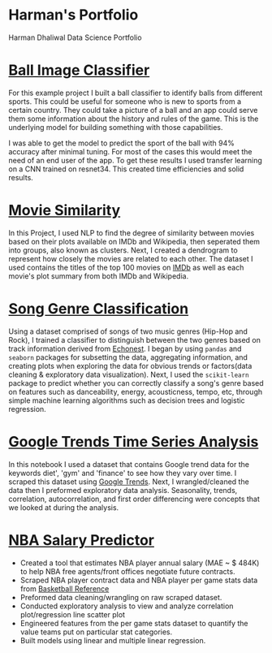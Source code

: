 # Harman's Portfolio
Harman Dhaliwal Data Science Portfolio

# [Ball Image Classifier](https://github.com/harmandhaliwal/Ball-Image-Classifier)
For this example project I built a ball classifier to identify balls from different sports. This could be useful for someone who is new to sports from a certain country. They could take a picture of a ball and an app could serve them some information about the history and rules of the game. This is the underlying model for building something with those capabilities.

I was able to get the model to predict the sport of the ball with 94% accuracy after minimal tuning. For most of the cases this would meet the need of an end user of the app. To get these results I used transfer learning on a CNN trained on resnet34. This created time efficiencies and solid results.

# [Movie Similarity](https://github.com/harmandhaliwal/MovieSimilarity) 
In this Project, I used NLP to find the degree of similarity between movies based on their plots available on IMDb and Wikipedia, then seperated them into groups, also known as clusters. Next, I created a dendrogram to represent how closely the movies are related to each other. The dataset I used contains the titles of the top 100 movies on [IMDb](https://www.imdb.com/) as well as each movie's plot summary from both IMDb and Wikipedia.

# [Song Genre Classification](https://github.com/harmandhaliwal/SongClassification)
Using a dataset comprised of songs of two music genres (Hip-Hop and Rock), I trained a classifier to distinguish between the two genres based on track information derived from [Echonest](http://the.echonest.com). I began by using `pandas` and `seaborn` packages for subsetting the data, aggregating information, and creating plots when exploring the data for obvious trends or factors(data cleaning & exploratory data visualization). Next, I used the `scikit-learn` package to predict whether you can correctly classify a song's genre based on features such as danceability, energy, acousticness, tempo, etc, through simple machine learning algorithms such as decision trees and logistic regression.

# [Google Trends Time Series Analysis](https://github.com/harmandhaliwal/GoogleTrendsTimeSeriesAnalysis)
In this notebook I used a dataset that contains Google trend data for the keywords diet', 'gym' and 'finance' to see how they vary over time. I scraped this dataset using [Google Trends](https://trends.google.com/trends/?geo=US). Next, I wrangled/cleaned the data then I preformed exploratory data analysis. Seasonality, trends, correlation, autocorrelation, and first order differencing were concepts that we looked at during the analysis.

# [NBA Salary Predictor](https://github.com/harmandhaliwal/NBA_Salary_Predictor)
* Created a tool that estimates NBA player annual salary (MAE ~ $ 484K) to help NBA free agents/front offices negotiate future contracts.
* Scraped NBA player contract data and NBA player per game stats data from [Basketball Reference](https://www.basketball-reference.com/)
* Preformed data cleaning/wrangling on raw scraped dataset.
* Conducted exploratory analysis to view and analyze correlation plot/regression line scatter plot
* Engineered features from the per game stats dataset to quantify the value teams put on particular stat categories. 
* Built models using linear and multiple linear regression.


